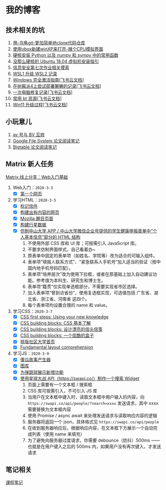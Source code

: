 # 我的博客

## 技术相关的坑

1. [用-乌龟git-更加简单地clone代码仓库](./001.md)
2. [使用vbox新建winXP来打开-辣个CPU模拟界面](./002.md)
3. [硬核安装 Python 以及 numpy 和 sympy 中的常用函数](./003.md)
4. [没那么硬核的 Ubuntu 18.04 虚拟机安装指引](004.md)
5. [信息安全第七次作业相关摸索](work/信息安全/007/guide.md)
6. [WSL1 升级 WSL2 记录](./005/005.md)
7. [Windows 完全激活指南[飞书云文档]](https://zzzpkf7m5x.feishu.cn/docs/doccnnIrb073w4o5Qljda5NpUEe)
8. [在树莓派4上尝试部署獭獭的记录[飞书云文档]](https://zzzpkf7m5x.feishu.cn/docs/doccn5XbuZOuAaabIAws9JV5H9e)
9. [一次电脑修复记录[飞书云文档]](https://zzzpkf7m5x.feishu.cn/docs/doccnZPicUERhLFPT9q1WHEve7f)
10. [常用 bt 资源[飞书云文档]](https://zzzpkf7m5x.feishu.cn/docs/doccnd8gdvxPBpCufWXiQszx7Qb)
11. [Win11 升级过程[飞书云文档]](https://zzzpkf7m5x.feishu.cn/docs/doccnJjDXNu6g8lY5QA0uz2rkpd)

## 小玩意儿

1. [av 号与 BV 互转](./AvToBv/atb.html)
2. [Google File System 论文阅读笔记](./work/云计算概论/001/18342075_米家龙_作业1.md)
3. [Bigtable 论文阅读笔记](./work/云计算概论/002/18342075_米家龙_作业2.md)

## Matrix 新人任务

[Matrix 线上分享：Web入门基础](work/matrix/share_online/web入门基础)

1. Web入门：`2020-3-3`
   - [X] [第一个网页](./work/matrix/step1/001/tmnt.html)
2. 学习HTML：`2020-3-5`
   - [X] [标记信件](./work/matrix/step1/002/001/letter.html)
   - [X] [构建出有内容的网页](./work/matrix/step1/002/002/index.html)
   - [X] [Mozilla 醒目页面](./work/matrix/step1/002/003/index.html)
   - [X] [构建行星数据](./work/matrix/step1/002/004/blank-template.html)
   - [X] [仿制中山大学 APP / 中山大学微信企业号提供的学生健康申报表单中“个人基本信息”部分的 HTML 结构](./work/matrix/step1/002/005/index.html)
     1. 不使用外部 CSS 库和 UI 库；可按需引入 JavaScript 库。
     2. 不要求仿制界面样式，自己看着办~
     3. 原表单中固定的表单项（如姓名、学院等）改为适合的可输入组件。
     4. 表单项“填报人联系方式”、“紧急联系人手机号”加入适当的验证（按中国内地手机号码匹配）。
     5. 表单项“培养层次”改为使用下拉框，或者在原基础上加入自动建议功能。参考值为本科生、研究生和博士生。
     6. 表单项“籍贯”仅实现单选框部分，不需要实现省市区选择。
     7. 加入表单项“曾到访省份”，使用复选框实现，可选值包括 广东省、湖北省、浙江省、河南省 这四个。
     8. 每个表单项均设置合理的 name 和 value。
3. 学习CSS：`2020-3-7`
   - [X] [CSS first steps: Using your new knowledge](./work/matrix/step1/003/001/index.html)
   - [X] [CSS building blocks: CSS 基本了解](./work/matrix/step1/003/002/index.html)
   - [X] [CSS building blocks: 设计漂亮的信头信笺](./work/matrix/step1/003/003/index.html)
   - [X] [CSS building blocks: 一个炫酷的盒子](./work/matrix/step1/003/004/index.html)
   - [X] [排版社区大学首页](./work/matrix/step1/002/005/index.html)
   - [X] [Fundamental layout comprehension](./work/matrix/step1/003/006/index.html)
4. 学习JS：`2020-3-9`
   - [X] [傻瓜故事产生器](./work/matrix/step1/004/001/index.html)
   - [X] [图库](./work/matrix/step1/004/002/index.html)
   - [X] [为弹跳球展示新增功能](./work/matrix/step1/004/003/index.html)
   - [X] [使用星球大战 API（https://swapi.co/）制作一个搜索 Widget](./work/matrix/step1/004/004/index.html)
     1. 页面上需要有一个文本框 / 搜索框
     2. CSS 库可按需引入，不可引入 JS 库
     3. 当用户在文本框中键入时，读取文本框中用户输入的内容，向 `https://swapi.co/api/people/?search=xxxx` 发送请求，其中 xxxx 需要替换为文本框内容
     4. 使用 Promise / async await 来处理发送请求与读取响应内容的逻辑
     5. 服务器将返回一个 json，具体格式见 `https://swapi.co/api/people`
     6. 在收到服务器响应后，根据响应内容，在文本框下方展示一个自动完成列表（使用 name 来填充）
     7. 为了避免向服务器过度请求，你需要 debounce（防抖）500ms ——也就是在用户键入之后的 500ms 内，如果用户没有再次键入，才发送请求

## 笔记相关

[课程笔记](./note.md)